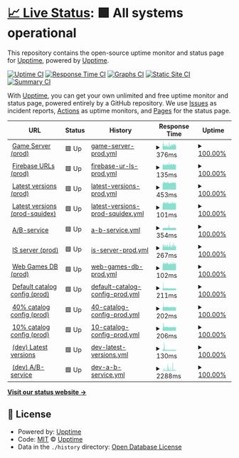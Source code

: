# [📈 Live Status](https://upptime.github.io/upptime): <!--live status--> **🟩 All systems operational**

This repository contains the open-source uptime monitor and status page for [Upptime](https://upptime.js.org), powered by [Upptime](https://github.com/upptime/upptime).

[![Uptime CI](https://github.com/Zebrainy/upptime/workflows/Uptime%20CI/badge.svg)](https://github.com/Zebrainy/upptime/actions?query=workflow%3A%22Uptime+CI%22)
[![Response Time CI](https://github.com/Zebrainy/upptime/workflows/Response%20Time%20CI/badge.svg)](https://github.com/Zebrainy/upptime/actions?query=workflow%3A%22Response+Time+CI%22)
[![Graphs CI](https://github.com/Zebrainy/upptime/workflows/Graphs%20CI/badge.svg)](https://github.com/Zebrainy/upptime/actions?query=workflow%3A%22Graphs+CI%22)
[![Static Site CI](https://github.com/Zebrainy/upptime/workflows/Static%20Site%20CI/badge.svg)](https://github.com/Zebrainy/upptime/actions?query=workflow%3A%22Static+Site+CI%22)
[![Summary CI](https://github.com/Zebrainy/upptime/workflows/Summary%20CI/badge.svg)](https://github.com/Zebrainy/upptime/actions?query=workflow%3A%22Summary+CI%22)

With [Upptime](https://upptime.js.org), you can get your own unlimited and free uptime monitor and status page, powered entirely by a GitHub repository. We use [Issues](https://github.com/upptime/upptime/issues) as incident reports, [Actions](https://github.com/Zebrainy/upptime/actions) as uptime monitors, and [Pages](https://upptime.github.io/upptime) for the status page.

<!--start: status pages-->
<!-- This summary is generated by Upptime (https://github.com/upptime/upptime) -->
<!-- Do not edit this manually, your changes will be overwritten -->
<!-- prettier-ignore -->
| URL | Status | History | Response Time | Uptime |
| --- | ------ | ------- | ------------- | ------ |
| <img alt="" src="https://favicons.githubusercontent.com/api.skazbuka.org" height="13"> [Game Server (prod)](https://api.skazbuka.org/api/Version) | 🟩 Up | [game-server-prod.yml](https://github.com/Zebrainy/upptime/commits/HEAD/history/game-server-prod.yml) | <details><summary><img alt="Response time graph" src="./graphs/game-server-prod/response-time-week.png" height="20"> 376ms</summary><br><a href="https://Zebrainy.github.io/upptime/history/game-server-prod"><img alt="Response time 376" src="https://img.shields.io/endpoint?url=https%3A%2F%2Fraw.githubusercontent.com%2FZebrainy%2Fupptime%2FHEAD%2Fapi%2Fgame-server-prod%2Fresponse-time.json"></a><br><a href="https://Zebrainy.github.io/upptime/history/game-server-prod"><img alt="24-hour response time 370" src="https://img.shields.io/endpoint?url=https%3A%2F%2Fraw.githubusercontent.com%2FZebrainy%2Fupptime%2FHEAD%2Fapi%2Fgame-server-prod%2Fresponse-time-day.json"></a><br><a href="https://Zebrainy.github.io/upptime/history/game-server-prod"><img alt="7-day response time 376" src="https://img.shields.io/endpoint?url=https%3A%2F%2Fraw.githubusercontent.com%2FZebrainy%2Fupptime%2FHEAD%2Fapi%2Fgame-server-prod%2Fresponse-time-week.json"></a><br><a href="https://Zebrainy.github.io/upptime/history/game-server-prod"><img alt="30-day response time 376" src="https://img.shields.io/endpoint?url=https%3A%2F%2Fraw.githubusercontent.com%2FZebrainy%2Fupptime%2FHEAD%2Fapi%2Fgame-server-prod%2Fresponse-time-month.json"></a><br><a href="https://Zebrainy.github.io/upptime/history/game-server-prod"><img alt="1-year response time 376" src="https://img.shields.io/endpoint?url=https%3A%2F%2Fraw.githubusercontent.com%2FZebrainy%2Fupptime%2FHEAD%2Fapi%2Fgame-server-prod%2Fresponse-time-year.json"></a></details> | <details><summary><a href="https://Zebrainy.github.io/upptime/history/game-server-prod">100.00%</a></summary><a href="https://Zebrainy.github.io/upptime/history/game-server-prod"><img alt="All-time uptime 100.00%" src="https://img.shields.io/endpoint?url=https%3A%2F%2Fraw.githubusercontent.com%2FZebrainy%2Fupptime%2FHEAD%2Fapi%2Fgame-server-prod%2Fuptime.json"></a><br><a href="https://Zebrainy.github.io/upptime/history/game-server-prod"><img alt="24-hour uptime 100.00%" src="https://img.shields.io/endpoint?url=https%3A%2F%2Fraw.githubusercontent.com%2FZebrainy%2Fupptime%2FHEAD%2Fapi%2Fgame-server-prod%2Fuptime-day.json"></a><br><a href="https://Zebrainy.github.io/upptime/history/game-server-prod"><img alt="7-day uptime 100.00%" src="https://img.shields.io/endpoint?url=https%3A%2F%2Fraw.githubusercontent.com%2FZebrainy%2Fupptime%2FHEAD%2Fapi%2Fgame-server-prod%2Fuptime-week.json"></a><br><a href="https://Zebrainy.github.io/upptime/history/game-server-prod"><img alt="30-day uptime 100.00%" src="https://img.shields.io/endpoint?url=https%3A%2F%2Fraw.githubusercontent.com%2FZebrainy%2Fupptime%2FHEAD%2Fapi%2Fgame-server-prod%2Fuptime-month.json"></a><br><a href="https://Zebrainy.github.io/upptime/history/game-server-prod"><img alt="1-year uptime 100.00%" src="https://img.shields.io/endpoint?url=https%3A%2F%2Fraw.githubusercontent.com%2FZebrainy%2Fupptime%2FHEAD%2Fapi%2Fgame-server-prod%2Fuptime-year.json"></a></details>
| <img alt="" src="https://favicons.githubusercontent.com/api-7872423500061383086-499814.firebaseio.com" height="13"> [Firebase URLs (prod)](https://api-7872423500061383086-499814.firebaseio.com/config/urls/v3.json) | 🟩 Up | [firebase-ur-ls-prod.yml](https://github.com/Zebrainy/upptime/commits/HEAD/history/firebase-ur-ls-prod.yml) | <details><summary><img alt="Response time graph" src="./graphs/firebase-ur-ls-prod/response-time-week.png" height="20"> 135ms</summary><br><a href="https://Zebrainy.github.io/upptime/history/firebase-ur-ls-prod"><img alt="Response time 135" src="https://img.shields.io/endpoint?url=https%3A%2F%2Fraw.githubusercontent.com%2FZebrainy%2Fupptime%2FHEAD%2Fapi%2Ffirebase-ur-ls-prod%2Fresponse-time.json"></a><br><a href="https://Zebrainy.github.io/upptime/history/firebase-ur-ls-prod"><img alt="24-hour response time 135" src="https://img.shields.io/endpoint?url=https%3A%2F%2Fraw.githubusercontent.com%2FZebrainy%2Fupptime%2FHEAD%2Fapi%2Ffirebase-ur-ls-prod%2Fresponse-time-day.json"></a><br><a href="https://Zebrainy.github.io/upptime/history/firebase-ur-ls-prod"><img alt="7-day response time 135" src="https://img.shields.io/endpoint?url=https%3A%2F%2Fraw.githubusercontent.com%2FZebrainy%2Fupptime%2FHEAD%2Fapi%2Ffirebase-ur-ls-prod%2Fresponse-time-week.json"></a><br><a href="https://Zebrainy.github.io/upptime/history/firebase-ur-ls-prod"><img alt="30-day response time 135" src="https://img.shields.io/endpoint?url=https%3A%2F%2Fraw.githubusercontent.com%2FZebrainy%2Fupptime%2FHEAD%2Fapi%2Ffirebase-ur-ls-prod%2Fresponse-time-month.json"></a><br><a href="https://Zebrainy.github.io/upptime/history/firebase-ur-ls-prod"><img alt="1-year response time 135" src="https://img.shields.io/endpoint?url=https%3A%2F%2Fraw.githubusercontent.com%2FZebrainy%2Fupptime%2FHEAD%2Fapi%2Ffirebase-ur-ls-prod%2Fresponse-time-year.json"></a></details> | <details><summary><a href="https://Zebrainy.github.io/upptime/history/firebase-ur-ls-prod">100.00%</a></summary><a href="https://Zebrainy.github.io/upptime/history/firebase-ur-ls-prod"><img alt="All-time uptime 100.00%" src="https://img.shields.io/endpoint?url=https%3A%2F%2Fraw.githubusercontent.com%2FZebrainy%2Fupptime%2FHEAD%2Fapi%2Ffirebase-ur-ls-prod%2Fuptime.json"></a><br><a href="https://Zebrainy.github.io/upptime/history/firebase-ur-ls-prod"><img alt="24-hour uptime 100.00%" src="https://img.shields.io/endpoint?url=https%3A%2F%2Fraw.githubusercontent.com%2FZebrainy%2Fupptime%2FHEAD%2Fapi%2Ffirebase-ur-ls-prod%2Fuptime-day.json"></a><br><a href="https://Zebrainy.github.io/upptime/history/firebase-ur-ls-prod"><img alt="7-day uptime 100.00%" src="https://img.shields.io/endpoint?url=https%3A%2F%2Fraw.githubusercontent.com%2FZebrainy%2Fupptime%2FHEAD%2Fapi%2Ffirebase-ur-ls-prod%2Fuptime-week.json"></a><br><a href="https://Zebrainy.github.io/upptime/history/firebase-ur-ls-prod"><img alt="30-day uptime 100.00%" src="https://img.shields.io/endpoint?url=https%3A%2F%2Fraw.githubusercontent.com%2FZebrainy%2Fupptime%2FHEAD%2Fapi%2Ffirebase-ur-ls-prod%2Fuptime-month.json"></a><br><a href="https://Zebrainy.github.io/upptime/history/firebase-ur-ls-prod"><img alt="1-year uptime 100.00%" src="https://img.shields.io/endpoint?url=https%3A%2F%2Fraw.githubusercontent.com%2FZebrainy%2Fupptime%2FHEAD%2Fapi%2Ffirebase-ur-ls-prod%2Fuptime-year.json"></a></details>
| <img alt="" src="https://favicons.githubusercontent.com/prod.zebr-a.com" height="13"> [Latest versions (prod)](https://prod.zebr-a.com/latest/config) | 🟩 Up | [latest-versions-prod.yml](https://github.com/Zebrainy/upptime/commits/HEAD/history/latest-versions-prod.yml) | <details><summary><img alt="Response time graph" src="./graphs/latest-versions-prod/response-time-week.png" height="20"> 453ms</summary><br><a href="https://Zebrainy.github.io/upptime/history/latest-versions-prod"><img alt="Response time 453" src="https://img.shields.io/endpoint?url=https%3A%2F%2Fraw.githubusercontent.com%2FZebrainy%2Fupptime%2FHEAD%2Fapi%2Flatest-versions-prod%2Fresponse-time.json"></a><br><a href="https://Zebrainy.github.io/upptime/history/latest-versions-prod"><img alt="24-hour response time 452" src="https://img.shields.io/endpoint?url=https%3A%2F%2Fraw.githubusercontent.com%2FZebrainy%2Fupptime%2FHEAD%2Fapi%2Flatest-versions-prod%2Fresponse-time-day.json"></a><br><a href="https://Zebrainy.github.io/upptime/history/latest-versions-prod"><img alt="7-day response time 453" src="https://img.shields.io/endpoint?url=https%3A%2F%2Fraw.githubusercontent.com%2FZebrainy%2Fupptime%2FHEAD%2Fapi%2Flatest-versions-prod%2Fresponse-time-week.json"></a><br><a href="https://Zebrainy.github.io/upptime/history/latest-versions-prod"><img alt="30-day response time 453" src="https://img.shields.io/endpoint?url=https%3A%2F%2Fraw.githubusercontent.com%2FZebrainy%2Fupptime%2FHEAD%2Fapi%2Flatest-versions-prod%2Fresponse-time-month.json"></a><br><a href="https://Zebrainy.github.io/upptime/history/latest-versions-prod"><img alt="1-year response time 453" src="https://img.shields.io/endpoint?url=https%3A%2F%2Fraw.githubusercontent.com%2FZebrainy%2Fupptime%2FHEAD%2Fapi%2Flatest-versions-prod%2Fresponse-time-year.json"></a></details> | <details><summary><a href="https://Zebrainy.github.io/upptime/history/latest-versions-prod">100.00%</a></summary><a href="https://Zebrainy.github.io/upptime/history/latest-versions-prod"><img alt="All-time uptime 100.00%" src="https://img.shields.io/endpoint?url=https%3A%2F%2Fraw.githubusercontent.com%2FZebrainy%2Fupptime%2FHEAD%2Fapi%2Flatest-versions-prod%2Fuptime.json"></a><br><a href="https://Zebrainy.github.io/upptime/history/latest-versions-prod"><img alt="24-hour uptime 100.00%" src="https://img.shields.io/endpoint?url=https%3A%2F%2Fraw.githubusercontent.com%2FZebrainy%2Fupptime%2FHEAD%2Fapi%2Flatest-versions-prod%2Fuptime-day.json"></a><br><a href="https://Zebrainy.github.io/upptime/history/latest-versions-prod"><img alt="7-day uptime 100.00%" src="https://img.shields.io/endpoint?url=https%3A%2F%2Fraw.githubusercontent.com%2FZebrainy%2Fupptime%2FHEAD%2Fapi%2Flatest-versions-prod%2Fuptime-week.json"></a><br><a href="https://Zebrainy.github.io/upptime/history/latest-versions-prod"><img alt="30-day uptime 100.00%" src="https://img.shields.io/endpoint?url=https%3A%2F%2Fraw.githubusercontent.com%2FZebrainy%2Fupptime%2FHEAD%2Fapi%2Flatest-versions-prod%2Fuptime-month.json"></a><br><a href="https://Zebrainy.github.io/upptime/history/latest-versions-prod"><img alt="1-year uptime 100.00%" src="https://img.shields.io/endpoint?url=https%3A%2F%2Fraw.githubusercontent.com%2FZebrainy%2Fupptime%2FHEAD%2Fapi%2Flatest-versions-prod%2Fuptime-year.json"></a></details>
| <img alt="" src="https://favicons.githubusercontent.com/prod.zebr-a.com" height="13"> [Latest versions (prod-squidex)](https://prod.zebr-a.com/squidex/cache/b6b3b942-77fd-4417-ba91-0879a2c0c5a7) | 🟩 Up | [latest-versions-prod-squidex.yml](https://github.com/Zebrainy/upptime/commits/HEAD/history/latest-versions-prod-squidex.yml) | <details><summary><img alt="Response time graph" src="./graphs/latest-versions-prod-squidex/response-time-week.png" height="20"> 101ms</summary><br><a href="https://Zebrainy.github.io/upptime/history/latest-versions-prod-squidex"><img alt="Response time 101" src="https://img.shields.io/endpoint?url=https%3A%2F%2Fraw.githubusercontent.com%2FZebrainy%2Fupptime%2FHEAD%2Fapi%2Flatest-versions-prod-squidex%2Fresponse-time.json"></a><br><a href="https://Zebrainy.github.io/upptime/history/latest-versions-prod-squidex"><img alt="24-hour response time 102" src="https://img.shields.io/endpoint?url=https%3A%2F%2Fraw.githubusercontent.com%2FZebrainy%2Fupptime%2FHEAD%2Fapi%2Flatest-versions-prod-squidex%2Fresponse-time-day.json"></a><br><a href="https://Zebrainy.github.io/upptime/history/latest-versions-prod-squidex"><img alt="7-day response time 101" src="https://img.shields.io/endpoint?url=https%3A%2F%2Fraw.githubusercontent.com%2FZebrainy%2Fupptime%2FHEAD%2Fapi%2Flatest-versions-prod-squidex%2Fresponse-time-week.json"></a><br><a href="https://Zebrainy.github.io/upptime/history/latest-versions-prod-squidex"><img alt="30-day response time 101" src="https://img.shields.io/endpoint?url=https%3A%2F%2Fraw.githubusercontent.com%2FZebrainy%2Fupptime%2FHEAD%2Fapi%2Flatest-versions-prod-squidex%2Fresponse-time-month.json"></a><br><a href="https://Zebrainy.github.io/upptime/history/latest-versions-prod-squidex"><img alt="1-year response time 101" src="https://img.shields.io/endpoint?url=https%3A%2F%2Fraw.githubusercontent.com%2FZebrainy%2Fupptime%2FHEAD%2Fapi%2Flatest-versions-prod-squidex%2Fresponse-time-year.json"></a></details> | <details><summary><a href="https://Zebrainy.github.io/upptime/history/latest-versions-prod-squidex">100.00%</a></summary><a href="https://Zebrainy.github.io/upptime/history/latest-versions-prod-squidex"><img alt="All-time uptime 100.00%" src="https://img.shields.io/endpoint?url=https%3A%2F%2Fraw.githubusercontent.com%2FZebrainy%2Fupptime%2FHEAD%2Fapi%2Flatest-versions-prod-squidex%2Fuptime.json"></a><br><a href="https://Zebrainy.github.io/upptime/history/latest-versions-prod-squidex"><img alt="24-hour uptime 100.00%" src="https://img.shields.io/endpoint?url=https%3A%2F%2Fraw.githubusercontent.com%2FZebrainy%2Fupptime%2FHEAD%2Fapi%2Flatest-versions-prod-squidex%2Fuptime-day.json"></a><br><a href="https://Zebrainy.github.io/upptime/history/latest-versions-prod-squidex"><img alt="7-day uptime 100.00%" src="https://img.shields.io/endpoint?url=https%3A%2F%2Fraw.githubusercontent.com%2FZebrainy%2Fupptime%2FHEAD%2Fapi%2Flatest-versions-prod-squidex%2Fuptime-week.json"></a><br><a href="https://Zebrainy.github.io/upptime/history/latest-versions-prod-squidex"><img alt="30-day uptime 100.00%" src="https://img.shields.io/endpoint?url=https%3A%2F%2Fraw.githubusercontent.com%2FZebrainy%2Fupptime%2FHEAD%2Fapi%2Flatest-versions-prod-squidex%2Fuptime-month.json"></a><br><a href="https://Zebrainy.github.io/upptime/history/latest-versions-prod-squidex"><img alt="1-year uptime 100.00%" src="https://img.shields.io/endpoint?url=https%3A%2F%2Fraw.githubusercontent.com%2FZebrainy%2Fupptime%2FHEAD%2Fapi%2Flatest-versions-prod-squidex%2Fuptime-year.json"></a></details>
| <img alt="" src="https://favicons.githubusercontent.com/prod.zebr-a.com" height="13"> [A/B-service](https://prod.zebr-a.com/ab/abconfig/test_config) | 🟩 Up | [a-b-service.yml](https://github.com/Zebrainy/upptime/commits/HEAD/history/a-b-service.yml) | <details><summary><img alt="Response time graph" src="./graphs/a-b-service/response-time-week.png" height="20"> 354ms</summary><br><a href="https://Zebrainy.github.io/upptime/history/a-b-service"><img alt="Response time 354" src="https://img.shields.io/endpoint?url=https%3A%2F%2Fraw.githubusercontent.com%2FZebrainy%2Fupptime%2FHEAD%2Fapi%2Fa-b-service%2Fresponse-time.json"></a><br><a href="https://Zebrainy.github.io/upptime/history/a-b-service"><img alt="24-hour response time 355" src="https://img.shields.io/endpoint?url=https%3A%2F%2Fraw.githubusercontent.com%2FZebrainy%2Fupptime%2FHEAD%2Fapi%2Fa-b-service%2Fresponse-time-day.json"></a><br><a href="https://Zebrainy.github.io/upptime/history/a-b-service"><img alt="7-day response time 354" src="https://img.shields.io/endpoint?url=https%3A%2F%2Fraw.githubusercontent.com%2FZebrainy%2Fupptime%2FHEAD%2Fapi%2Fa-b-service%2Fresponse-time-week.json"></a><br><a href="https://Zebrainy.github.io/upptime/history/a-b-service"><img alt="30-day response time 354" src="https://img.shields.io/endpoint?url=https%3A%2F%2Fraw.githubusercontent.com%2FZebrainy%2Fupptime%2FHEAD%2Fapi%2Fa-b-service%2Fresponse-time-month.json"></a><br><a href="https://Zebrainy.github.io/upptime/history/a-b-service"><img alt="1-year response time 354" src="https://img.shields.io/endpoint?url=https%3A%2F%2Fraw.githubusercontent.com%2FZebrainy%2Fupptime%2FHEAD%2Fapi%2Fa-b-service%2Fresponse-time-year.json"></a></details> | <details><summary><a href="https://Zebrainy.github.io/upptime/history/a-b-service">100.00%</a></summary><a href="https://Zebrainy.github.io/upptime/history/a-b-service"><img alt="All-time uptime 100.00%" src="https://img.shields.io/endpoint?url=https%3A%2F%2Fraw.githubusercontent.com%2FZebrainy%2Fupptime%2FHEAD%2Fapi%2Fa-b-service%2Fuptime.json"></a><br><a href="https://Zebrainy.github.io/upptime/history/a-b-service"><img alt="24-hour uptime 100.00%" src="https://img.shields.io/endpoint?url=https%3A%2F%2Fraw.githubusercontent.com%2FZebrainy%2Fupptime%2FHEAD%2Fapi%2Fa-b-service%2Fuptime-day.json"></a><br><a href="https://Zebrainy.github.io/upptime/history/a-b-service"><img alt="7-day uptime 100.00%" src="https://img.shields.io/endpoint?url=https%3A%2F%2Fraw.githubusercontent.com%2FZebrainy%2Fupptime%2FHEAD%2Fapi%2Fa-b-service%2Fuptime-week.json"></a><br><a href="https://Zebrainy.github.io/upptime/history/a-b-service"><img alt="30-day uptime 100.00%" src="https://img.shields.io/endpoint?url=https%3A%2F%2Fraw.githubusercontent.com%2FZebrainy%2Fupptime%2FHEAD%2Fapi%2Fa-b-service%2Fuptime-month.json"></a><br><a href="https://Zebrainy.github.io/upptime/history/a-b-service"><img alt="1-year uptime 100.00%" src="https://img.shields.io/endpoint?url=https%3A%2F%2Fraw.githubusercontent.com%2FZebrainy%2Fupptime%2FHEAD%2Fapi%2Fa-b-service%2Fuptime-year.json"></a></details>
| <img alt="" src="https://favicons.githubusercontent.com/is.skazbuka.org" height="13"> [IS server (prod)](https://is.skazbuka.org/) | 🟩 Up | [is-server-prod.yml](https://github.com/Zebrainy/upptime/commits/HEAD/history/is-server-prod.yml) | <details><summary><img alt="Response time graph" src="./graphs/is-server-prod/response-time-week.png" height="20"> 267ms</summary><br><a href="https://Zebrainy.github.io/upptime/history/is-server-prod"><img alt="Response time 267" src="https://img.shields.io/endpoint?url=https%3A%2F%2Fraw.githubusercontent.com%2FZebrainy%2Fupptime%2FHEAD%2Fapi%2Fis-server-prod%2Fresponse-time.json"></a><br><a href="https://Zebrainy.github.io/upptime/history/is-server-prod"><img alt="24-hour response time 266" src="https://img.shields.io/endpoint?url=https%3A%2F%2Fraw.githubusercontent.com%2FZebrainy%2Fupptime%2FHEAD%2Fapi%2Fis-server-prod%2Fresponse-time-day.json"></a><br><a href="https://Zebrainy.github.io/upptime/history/is-server-prod"><img alt="7-day response time 267" src="https://img.shields.io/endpoint?url=https%3A%2F%2Fraw.githubusercontent.com%2FZebrainy%2Fupptime%2FHEAD%2Fapi%2Fis-server-prod%2Fresponse-time-week.json"></a><br><a href="https://Zebrainy.github.io/upptime/history/is-server-prod"><img alt="30-day response time 267" src="https://img.shields.io/endpoint?url=https%3A%2F%2Fraw.githubusercontent.com%2FZebrainy%2Fupptime%2FHEAD%2Fapi%2Fis-server-prod%2Fresponse-time-month.json"></a><br><a href="https://Zebrainy.github.io/upptime/history/is-server-prod"><img alt="1-year response time 267" src="https://img.shields.io/endpoint?url=https%3A%2F%2Fraw.githubusercontent.com%2FZebrainy%2Fupptime%2FHEAD%2Fapi%2Fis-server-prod%2Fresponse-time-year.json"></a></details> | <details><summary><a href="https://Zebrainy.github.io/upptime/history/is-server-prod">100.00%</a></summary><a href="https://Zebrainy.github.io/upptime/history/is-server-prod"><img alt="All-time uptime 100.00%" src="https://img.shields.io/endpoint?url=https%3A%2F%2Fraw.githubusercontent.com%2FZebrainy%2Fupptime%2FHEAD%2Fapi%2Fis-server-prod%2Fuptime.json"></a><br><a href="https://Zebrainy.github.io/upptime/history/is-server-prod"><img alt="24-hour uptime 100.00%" src="https://img.shields.io/endpoint?url=https%3A%2F%2Fraw.githubusercontent.com%2FZebrainy%2Fupptime%2FHEAD%2Fapi%2Fis-server-prod%2Fuptime-day.json"></a><br><a href="https://Zebrainy.github.io/upptime/history/is-server-prod"><img alt="7-day uptime 100.00%" src="https://img.shields.io/endpoint?url=https%3A%2F%2Fraw.githubusercontent.com%2FZebrainy%2Fupptime%2FHEAD%2Fapi%2Fis-server-prod%2Fuptime-week.json"></a><br><a href="https://Zebrainy.github.io/upptime/history/is-server-prod"><img alt="30-day uptime 100.00%" src="https://img.shields.io/endpoint?url=https%3A%2F%2Fraw.githubusercontent.com%2FZebrainy%2Fupptime%2FHEAD%2Fapi%2Fis-server-prod%2Fuptime-month.json"></a><br><a href="https://Zebrainy.github.io/upptime/history/is-server-prod"><img alt="1-year uptime 100.00%" src="https://img.shields.io/endpoint?url=https%3A%2F%2Fraw.githubusercontent.com%2FZebrainy%2Fupptime%2FHEAD%2Fapi%2Fis-server-prod%2Fuptime-year.json"></a></details>
| <img alt="" src="https://favicons.githubusercontent.com/prod.zebr-a.com" height="13"> [Web Games DB (prod)](https://prod.zebr-a.com/squidex/cache/dc0acf63-174a-43ab-8dd4-9ee5279aea5b) | 🟩 Up | [web-games-db-prod.yml](https://github.com/Zebrainy/upptime/commits/HEAD/history/web-games-db-prod.yml) | <details><summary><img alt="Response time graph" src="./graphs/web-games-db-prod/response-time-week.png" height="20"> 102ms</summary><br><a href="https://Zebrainy.github.io/upptime/history/web-games-db-prod"><img alt="Response time 102" src="https://img.shields.io/endpoint?url=https%3A%2F%2Fraw.githubusercontent.com%2FZebrainy%2Fupptime%2FHEAD%2Fapi%2Fweb-games-db-prod%2Fresponse-time.json"></a><br><a href="https://Zebrainy.github.io/upptime/history/web-games-db-prod"><img alt="24-hour response time 102" src="https://img.shields.io/endpoint?url=https%3A%2F%2Fraw.githubusercontent.com%2FZebrainy%2Fupptime%2FHEAD%2Fapi%2Fweb-games-db-prod%2Fresponse-time-day.json"></a><br><a href="https://Zebrainy.github.io/upptime/history/web-games-db-prod"><img alt="7-day response time 102" src="https://img.shields.io/endpoint?url=https%3A%2F%2Fraw.githubusercontent.com%2FZebrainy%2Fupptime%2FHEAD%2Fapi%2Fweb-games-db-prod%2Fresponse-time-week.json"></a><br><a href="https://Zebrainy.github.io/upptime/history/web-games-db-prod"><img alt="30-day response time 102" src="https://img.shields.io/endpoint?url=https%3A%2F%2Fraw.githubusercontent.com%2FZebrainy%2Fupptime%2FHEAD%2Fapi%2Fweb-games-db-prod%2Fresponse-time-month.json"></a><br><a href="https://Zebrainy.github.io/upptime/history/web-games-db-prod"><img alt="1-year response time 102" src="https://img.shields.io/endpoint?url=https%3A%2F%2Fraw.githubusercontent.com%2FZebrainy%2Fupptime%2FHEAD%2Fapi%2Fweb-games-db-prod%2Fresponse-time-year.json"></a></details> | <details><summary><a href="https://Zebrainy.github.io/upptime/history/web-games-db-prod">100.00%</a></summary><a href="https://Zebrainy.github.io/upptime/history/web-games-db-prod"><img alt="All-time uptime 100.00%" src="https://img.shields.io/endpoint?url=https%3A%2F%2Fraw.githubusercontent.com%2FZebrainy%2Fupptime%2FHEAD%2Fapi%2Fweb-games-db-prod%2Fuptime.json"></a><br><a href="https://Zebrainy.github.io/upptime/history/web-games-db-prod"><img alt="24-hour uptime 100.00%" src="https://img.shields.io/endpoint?url=https%3A%2F%2Fraw.githubusercontent.com%2FZebrainy%2Fupptime%2FHEAD%2Fapi%2Fweb-games-db-prod%2Fuptime-day.json"></a><br><a href="https://Zebrainy.github.io/upptime/history/web-games-db-prod"><img alt="7-day uptime 100.00%" src="https://img.shields.io/endpoint?url=https%3A%2F%2Fraw.githubusercontent.com%2FZebrainy%2Fupptime%2FHEAD%2Fapi%2Fweb-games-db-prod%2Fuptime-week.json"></a><br><a href="https://Zebrainy.github.io/upptime/history/web-games-db-prod"><img alt="30-day uptime 100.00%" src="https://img.shields.io/endpoint?url=https%3A%2F%2Fraw.githubusercontent.com%2FZebrainy%2Fupptime%2FHEAD%2Fapi%2Fweb-games-db-prod%2Fuptime-month.json"></a><br><a href="https://Zebrainy.github.io/upptime/history/web-games-db-prod"><img alt="1-year uptime 100.00%" src="https://img.shields.io/endpoint?url=https%3A%2F%2Fraw.githubusercontent.com%2FZebrainy%2Fupptime%2FHEAD%2Fapi%2Fweb-games-db-prod%2Fuptime-year.json"></a></details>
| <img alt="" src="https://favicons.githubusercontent.com/prod.zebr-a.com" height="13"> [Default catalog config (prod)](https://prod.zebr-a.com/squidex/cache/27c45b39-7ab2-447c-b43c-4da9a2fbd271) | 🟩 Up | [default-catalog-config-prod.yml](https://github.com/Zebrainy/upptime/commits/HEAD/history/default-catalog-config-prod.yml) | <details><summary><img alt="Response time graph" src="./graphs/default-catalog-config-prod/response-time-week.png" height="20"> 211ms</summary><br><a href="https://Zebrainy.github.io/upptime/history/default-catalog-config-prod"><img alt="Response time 211" src="https://img.shields.io/endpoint?url=https%3A%2F%2Fraw.githubusercontent.com%2FZebrainy%2Fupptime%2FHEAD%2Fapi%2Fdefault-catalog-config-prod%2Fresponse-time.json"></a><br><a href="https://Zebrainy.github.io/upptime/history/default-catalog-config-prod"><img alt="24-hour response time 211" src="https://img.shields.io/endpoint?url=https%3A%2F%2Fraw.githubusercontent.com%2FZebrainy%2Fupptime%2FHEAD%2Fapi%2Fdefault-catalog-config-prod%2Fresponse-time-day.json"></a><br><a href="https://Zebrainy.github.io/upptime/history/default-catalog-config-prod"><img alt="7-day response time 211" src="https://img.shields.io/endpoint?url=https%3A%2F%2Fraw.githubusercontent.com%2FZebrainy%2Fupptime%2FHEAD%2Fapi%2Fdefault-catalog-config-prod%2Fresponse-time-week.json"></a><br><a href="https://Zebrainy.github.io/upptime/history/default-catalog-config-prod"><img alt="30-day response time 211" src="https://img.shields.io/endpoint?url=https%3A%2F%2Fraw.githubusercontent.com%2FZebrainy%2Fupptime%2FHEAD%2Fapi%2Fdefault-catalog-config-prod%2Fresponse-time-month.json"></a><br><a href="https://Zebrainy.github.io/upptime/history/default-catalog-config-prod"><img alt="1-year response time 211" src="https://img.shields.io/endpoint?url=https%3A%2F%2Fraw.githubusercontent.com%2FZebrainy%2Fupptime%2FHEAD%2Fapi%2Fdefault-catalog-config-prod%2Fresponse-time-year.json"></a></details> | <details><summary><a href="https://Zebrainy.github.io/upptime/history/default-catalog-config-prod">100.00%</a></summary><a href="https://Zebrainy.github.io/upptime/history/default-catalog-config-prod"><img alt="All-time uptime 100.00%" src="https://img.shields.io/endpoint?url=https%3A%2F%2Fraw.githubusercontent.com%2FZebrainy%2Fupptime%2FHEAD%2Fapi%2Fdefault-catalog-config-prod%2Fuptime.json"></a><br><a href="https://Zebrainy.github.io/upptime/history/default-catalog-config-prod"><img alt="24-hour uptime 100.00%" src="https://img.shields.io/endpoint?url=https%3A%2F%2Fraw.githubusercontent.com%2FZebrainy%2Fupptime%2FHEAD%2Fapi%2Fdefault-catalog-config-prod%2Fuptime-day.json"></a><br><a href="https://Zebrainy.github.io/upptime/history/default-catalog-config-prod"><img alt="7-day uptime 100.00%" src="https://img.shields.io/endpoint?url=https%3A%2F%2Fraw.githubusercontent.com%2FZebrainy%2Fupptime%2FHEAD%2Fapi%2Fdefault-catalog-config-prod%2Fuptime-week.json"></a><br><a href="https://Zebrainy.github.io/upptime/history/default-catalog-config-prod"><img alt="30-day uptime 100.00%" src="https://img.shields.io/endpoint?url=https%3A%2F%2Fraw.githubusercontent.com%2FZebrainy%2Fupptime%2FHEAD%2Fapi%2Fdefault-catalog-config-prod%2Fuptime-month.json"></a><br><a href="https://Zebrainy.github.io/upptime/history/default-catalog-config-prod"><img alt="1-year uptime 100.00%" src="https://img.shields.io/endpoint?url=https%3A%2F%2Fraw.githubusercontent.com%2FZebrainy%2Fupptime%2FHEAD%2Fapi%2Fdefault-catalog-config-prod%2Fuptime-year.json"></a></details>
| <img alt="" src="https://favicons.githubusercontent.com/prod.zebr-a.com" height="13"> [40% catalog config (prod)](https://prod.zebr-a.com/squidex/cache/7e9e3f0d-7f40-4df7-a806-f04ae30f16b7) | 🟩 Up | [40-catalog-config-prod.yml](https://github.com/Zebrainy/upptime/commits/HEAD/history/40-catalog-config-prod.yml) | <details><summary><img alt="Response time graph" src="./graphs/40-catalog-config-prod/response-time-week.png" height="20"> 202ms</summary><br><a href="https://Zebrainy.github.io/upptime/history/40-catalog-config-prod"><img alt="Response time 202" src="https://img.shields.io/endpoint?url=https%3A%2F%2Fraw.githubusercontent.com%2FZebrainy%2Fupptime%2FHEAD%2Fapi%2F40-catalog-config-prod%2Fresponse-time.json"></a><br><a href="https://Zebrainy.github.io/upptime/history/40-catalog-config-prod"><img alt="24-hour response time 202" src="https://img.shields.io/endpoint?url=https%3A%2F%2Fraw.githubusercontent.com%2FZebrainy%2Fupptime%2FHEAD%2Fapi%2F40-catalog-config-prod%2Fresponse-time-day.json"></a><br><a href="https://Zebrainy.github.io/upptime/history/40-catalog-config-prod"><img alt="7-day response time 202" src="https://img.shields.io/endpoint?url=https%3A%2F%2Fraw.githubusercontent.com%2FZebrainy%2Fupptime%2FHEAD%2Fapi%2F40-catalog-config-prod%2Fresponse-time-week.json"></a><br><a href="https://Zebrainy.github.io/upptime/history/40-catalog-config-prod"><img alt="30-day response time 202" src="https://img.shields.io/endpoint?url=https%3A%2F%2Fraw.githubusercontent.com%2FZebrainy%2Fupptime%2FHEAD%2Fapi%2F40-catalog-config-prod%2Fresponse-time-month.json"></a><br><a href="https://Zebrainy.github.io/upptime/history/40-catalog-config-prod"><img alt="1-year response time 202" src="https://img.shields.io/endpoint?url=https%3A%2F%2Fraw.githubusercontent.com%2FZebrainy%2Fupptime%2FHEAD%2Fapi%2F40-catalog-config-prod%2Fresponse-time-year.json"></a></details> | <details><summary><a href="https://Zebrainy.github.io/upptime/history/40-catalog-config-prod">100.00%</a></summary><a href="https://Zebrainy.github.io/upptime/history/40-catalog-config-prod"><img alt="All-time uptime 100.00%" src="https://img.shields.io/endpoint?url=https%3A%2F%2Fraw.githubusercontent.com%2FZebrainy%2Fupptime%2FHEAD%2Fapi%2F40-catalog-config-prod%2Fuptime.json"></a><br><a href="https://Zebrainy.github.io/upptime/history/40-catalog-config-prod"><img alt="24-hour uptime 100.00%" src="https://img.shields.io/endpoint?url=https%3A%2F%2Fraw.githubusercontent.com%2FZebrainy%2Fupptime%2FHEAD%2Fapi%2F40-catalog-config-prod%2Fuptime-day.json"></a><br><a href="https://Zebrainy.github.io/upptime/history/40-catalog-config-prod"><img alt="7-day uptime 100.00%" src="https://img.shields.io/endpoint?url=https%3A%2F%2Fraw.githubusercontent.com%2FZebrainy%2Fupptime%2FHEAD%2Fapi%2F40-catalog-config-prod%2Fuptime-week.json"></a><br><a href="https://Zebrainy.github.io/upptime/history/40-catalog-config-prod"><img alt="30-day uptime 100.00%" src="https://img.shields.io/endpoint?url=https%3A%2F%2Fraw.githubusercontent.com%2FZebrainy%2Fupptime%2FHEAD%2Fapi%2F40-catalog-config-prod%2Fuptime-month.json"></a><br><a href="https://Zebrainy.github.io/upptime/history/40-catalog-config-prod"><img alt="1-year uptime 100.00%" src="https://img.shields.io/endpoint?url=https%3A%2F%2Fraw.githubusercontent.com%2FZebrainy%2Fupptime%2FHEAD%2Fapi%2F40-catalog-config-prod%2Fuptime-year.json"></a></details>
| <img alt="" src="https://favicons.githubusercontent.com/prod.zebr-a.com" height="13"> [10% catalog config (prod)](https://prod.zebr-a.com/squidex/cache/f8e52246-0c62-4263-b2bd-20d5418884d5) | 🟩 Up | [10-catalog-config-prod.yml](https://github.com/Zebrainy/upptime/commits/HEAD/history/10-catalog-config-prod.yml) | <details><summary><img alt="Response time graph" src="./graphs/10-catalog-config-prod/response-time-week.png" height="20"> 206ms</summary><br><a href="https://Zebrainy.github.io/upptime/history/10-catalog-config-prod"><img alt="Response time 206" src="https://img.shields.io/endpoint?url=https%3A%2F%2Fraw.githubusercontent.com%2FZebrainy%2Fupptime%2FHEAD%2Fapi%2F10-catalog-config-prod%2Fresponse-time.json"></a><br><a href="https://Zebrainy.github.io/upptime/history/10-catalog-config-prod"><img alt="24-hour response time 206" src="https://img.shields.io/endpoint?url=https%3A%2F%2Fraw.githubusercontent.com%2FZebrainy%2Fupptime%2FHEAD%2Fapi%2F10-catalog-config-prod%2Fresponse-time-day.json"></a><br><a href="https://Zebrainy.github.io/upptime/history/10-catalog-config-prod"><img alt="7-day response time 206" src="https://img.shields.io/endpoint?url=https%3A%2F%2Fraw.githubusercontent.com%2FZebrainy%2Fupptime%2FHEAD%2Fapi%2F10-catalog-config-prod%2Fresponse-time-week.json"></a><br><a href="https://Zebrainy.github.io/upptime/history/10-catalog-config-prod"><img alt="30-day response time 206" src="https://img.shields.io/endpoint?url=https%3A%2F%2Fraw.githubusercontent.com%2FZebrainy%2Fupptime%2FHEAD%2Fapi%2F10-catalog-config-prod%2Fresponse-time-month.json"></a><br><a href="https://Zebrainy.github.io/upptime/history/10-catalog-config-prod"><img alt="1-year response time 206" src="https://img.shields.io/endpoint?url=https%3A%2F%2Fraw.githubusercontent.com%2FZebrainy%2Fupptime%2FHEAD%2Fapi%2F10-catalog-config-prod%2Fresponse-time-year.json"></a></details> | <details><summary><a href="https://Zebrainy.github.io/upptime/history/10-catalog-config-prod">100.00%</a></summary><a href="https://Zebrainy.github.io/upptime/history/10-catalog-config-prod"><img alt="All-time uptime 100.00%" src="https://img.shields.io/endpoint?url=https%3A%2F%2Fraw.githubusercontent.com%2FZebrainy%2Fupptime%2FHEAD%2Fapi%2F10-catalog-config-prod%2Fuptime.json"></a><br><a href="https://Zebrainy.github.io/upptime/history/10-catalog-config-prod"><img alt="24-hour uptime 100.00%" src="https://img.shields.io/endpoint?url=https%3A%2F%2Fraw.githubusercontent.com%2FZebrainy%2Fupptime%2FHEAD%2Fapi%2F10-catalog-config-prod%2Fuptime-day.json"></a><br><a href="https://Zebrainy.github.io/upptime/history/10-catalog-config-prod"><img alt="7-day uptime 100.00%" src="https://img.shields.io/endpoint?url=https%3A%2F%2Fraw.githubusercontent.com%2FZebrainy%2Fupptime%2FHEAD%2Fapi%2F10-catalog-config-prod%2Fuptime-week.json"></a><br><a href="https://Zebrainy.github.io/upptime/history/10-catalog-config-prod"><img alt="30-day uptime 100.00%" src="https://img.shields.io/endpoint?url=https%3A%2F%2Fraw.githubusercontent.com%2FZebrainy%2Fupptime%2FHEAD%2Fapi%2F10-catalog-config-prod%2Fuptime-month.json"></a><br><a href="https://Zebrainy.github.io/upptime/history/10-catalog-config-prod"><img alt="1-year uptime 100.00%" src="https://img.shields.io/endpoint?url=https%3A%2F%2Fraw.githubusercontent.com%2FZebrainy%2Fupptime%2FHEAD%2Fapi%2F10-catalog-config-prod%2Fuptime-year.json"></a></details>
| <img alt="" src="https://favicons.githubusercontent.com/prod.zebr-a.com" height="13"> [(dev) Latest versions](https://prod.zebr-a.com/squidex/cache/b6b3b942-77fd-4417-ba91-0879a2c0c5a7?draft=1) | 🟩 Up | [dev-latest-versions.yml](https://github.com/Zebrainy/upptime/commits/HEAD/history/dev-latest-versions.yml) | <details><summary><img alt="Response time graph" src="./graphs/dev-latest-versions/response-time-week.png" height="20"> 130ms</summary><br><a href="https://Zebrainy.github.io/upptime/history/dev-latest-versions"><img alt="Response time 130" src="https://img.shields.io/endpoint?url=https%3A%2F%2Fraw.githubusercontent.com%2FZebrainy%2Fupptime%2FHEAD%2Fapi%2Fdev-latest-versions%2Fresponse-time.json"></a><br><a href="https://Zebrainy.github.io/upptime/history/dev-latest-versions"><img alt="24-hour response time 129" src="https://img.shields.io/endpoint?url=https%3A%2F%2Fraw.githubusercontent.com%2FZebrainy%2Fupptime%2FHEAD%2Fapi%2Fdev-latest-versions%2Fresponse-time-day.json"></a><br><a href="https://Zebrainy.github.io/upptime/history/dev-latest-versions"><img alt="7-day response time 130" src="https://img.shields.io/endpoint?url=https%3A%2F%2Fraw.githubusercontent.com%2FZebrainy%2Fupptime%2FHEAD%2Fapi%2Fdev-latest-versions%2Fresponse-time-week.json"></a><br><a href="https://Zebrainy.github.io/upptime/history/dev-latest-versions"><img alt="30-day response time 130" src="https://img.shields.io/endpoint?url=https%3A%2F%2Fraw.githubusercontent.com%2FZebrainy%2Fupptime%2FHEAD%2Fapi%2Fdev-latest-versions%2Fresponse-time-month.json"></a><br><a href="https://Zebrainy.github.io/upptime/history/dev-latest-versions"><img alt="1-year response time 130" src="https://img.shields.io/endpoint?url=https%3A%2F%2Fraw.githubusercontent.com%2FZebrainy%2Fupptime%2FHEAD%2Fapi%2Fdev-latest-versions%2Fresponse-time-year.json"></a></details> | <details><summary><a href="https://Zebrainy.github.io/upptime/history/dev-latest-versions">100.00%</a></summary><a href="https://Zebrainy.github.io/upptime/history/dev-latest-versions"><img alt="All-time uptime 100.00%" src="https://img.shields.io/endpoint?url=https%3A%2F%2Fraw.githubusercontent.com%2FZebrainy%2Fupptime%2FHEAD%2Fapi%2Fdev-latest-versions%2Fuptime.json"></a><br><a href="https://Zebrainy.github.io/upptime/history/dev-latest-versions"><img alt="24-hour uptime 100.00%" src="https://img.shields.io/endpoint?url=https%3A%2F%2Fraw.githubusercontent.com%2FZebrainy%2Fupptime%2FHEAD%2Fapi%2Fdev-latest-versions%2Fuptime-day.json"></a><br><a href="https://Zebrainy.github.io/upptime/history/dev-latest-versions"><img alt="7-day uptime 100.00%" src="https://img.shields.io/endpoint?url=https%3A%2F%2Fraw.githubusercontent.com%2FZebrainy%2Fupptime%2FHEAD%2Fapi%2Fdev-latest-versions%2Fuptime-week.json"></a><br><a href="https://Zebrainy.github.io/upptime/history/dev-latest-versions"><img alt="30-day uptime 100.00%" src="https://img.shields.io/endpoint?url=https%3A%2F%2Fraw.githubusercontent.com%2FZebrainy%2Fupptime%2FHEAD%2Fapi%2Fdev-latest-versions%2Fuptime-month.json"></a><br><a href="https://Zebrainy.github.io/upptime/history/dev-latest-versions"><img alt="1-year uptime 100.00%" src="https://img.shields.io/endpoint?url=https%3A%2F%2Fraw.githubusercontent.com%2FZebrainy%2Fupptime%2FHEAD%2Fapi%2Fdev-latest-versions%2Fuptime-year.json"></a></details>
| <img alt="" src="https://favicons.githubusercontent.com/95.217.78.110" height="13"> [(dev) A/B-service](http://95.217.78.110:5007/abconfig/test_config) | 🟩 Up | [dev-a-b-service.yml](https://github.com/Zebrainy/upptime/commits/HEAD/history/dev-a-b-service.yml) | <details><summary><img alt="Response time graph" src="./graphs/dev-a-b-service/response-time-week.png" height="20"> 2288ms</summary><br><a href="https://Zebrainy.github.io/upptime/history/dev-a-b-service"><img alt="Response time 2288" src="https://img.shields.io/endpoint?url=https%3A%2F%2Fraw.githubusercontent.com%2FZebrainy%2Fupptime%2FHEAD%2Fapi%2Fdev-a-b-service%2Fresponse-time.json"></a><br><a href="https://Zebrainy.github.io/upptime/history/dev-a-b-service"><img alt="24-hour response time 2371" src="https://img.shields.io/endpoint?url=https%3A%2F%2Fraw.githubusercontent.com%2FZebrainy%2Fupptime%2FHEAD%2Fapi%2Fdev-a-b-service%2Fresponse-time-day.json"></a><br><a href="https://Zebrainy.github.io/upptime/history/dev-a-b-service"><img alt="7-day response time 2288" src="https://img.shields.io/endpoint?url=https%3A%2F%2Fraw.githubusercontent.com%2FZebrainy%2Fupptime%2FHEAD%2Fapi%2Fdev-a-b-service%2Fresponse-time-week.json"></a><br><a href="https://Zebrainy.github.io/upptime/history/dev-a-b-service"><img alt="30-day response time 2288" src="https://img.shields.io/endpoint?url=https%3A%2F%2Fraw.githubusercontent.com%2FZebrainy%2Fupptime%2FHEAD%2Fapi%2Fdev-a-b-service%2Fresponse-time-month.json"></a><br><a href="https://Zebrainy.github.io/upptime/history/dev-a-b-service"><img alt="1-year response time 2288" src="https://img.shields.io/endpoint?url=https%3A%2F%2Fraw.githubusercontent.com%2FZebrainy%2Fupptime%2FHEAD%2Fapi%2Fdev-a-b-service%2Fresponse-time-year.json"></a></details> | <details><summary><a href="https://Zebrainy.github.io/upptime/history/dev-a-b-service">100.00%</a></summary><a href="https://Zebrainy.github.io/upptime/history/dev-a-b-service"><img alt="All-time uptime 100.00%" src="https://img.shields.io/endpoint?url=https%3A%2F%2Fraw.githubusercontent.com%2FZebrainy%2Fupptime%2FHEAD%2Fapi%2Fdev-a-b-service%2Fuptime.json"></a><br><a href="https://Zebrainy.github.io/upptime/history/dev-a-b-service"><img alt="24-hour uptime 100.00%" src="https://img.shields.io/endpoint?url=https%3A%2F%2Fraw.githubusercontent.com%2FZebrainy%2Fupptime%2FHEAD%2Fapi%2Fdev-a-b-service%2Fuptime-day.json"></a><br><a href="https://Zebrainy.github.io/upptime/history/dev-a-b-service"><img alt="7-day uptime 100.00%" src="https://img.shields.io/endpoint?url=https%3A%2F%2Fraw.githubusercontent.com%2FZebrainy%2Fupptime%2FHEAD%2Fapi%2Fdev-a-b-service%2Fuptime-week.json"></a><br><a href="https://Zebrainy.github.io/upptime/history/dev-a-b-service"><img alt="30-day uptime 100.00%" src="https://img.shields.io/endpoint?url=https%3A%2F%2Fraw.githubusercontent.com%2FZebrainy%2Fupptime%2FHEAD%2Fapi%2Fdev-a-b-service%2Fuptime-month.json"></a><br><a href="https://Zebrainy.github.io/upptime/history/dev-a-b-service"><img alt="1-year uptime 100.00%" src="https://img.shields.io/endpoint?url=https%3A%2F%2Fraw.githubusercontent.com%2FZebrainy%2Fupptime%2FHEAD%2Fapi%2Fdev-a-b-service%2Fuptime-year.json"></a></details>

<!--end: status pages-->

[**Visit our status website →**](https://upptime.github.io/upptime)

## 📄 License

- Powered by: [Upptime](https://github.com/upptime/upptime)
- Code: [MIT](./LICENSE) © [Upptime](https://upptime.js.org)
- Data in the `./history` directory: [Open Database License](https://opendatacommons.org/licenses/odbl/1-0/)
